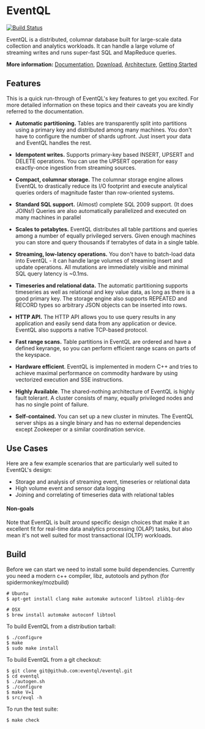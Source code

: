 # EventQL

[![Build Status](https://travis-ci.org/eventql/eventql.png?branch=master)](http://travis-ci.org/eventql/eventql)

EventQL is a distributed, columnar database built for large-scale data collection
and analytics workloads. It can handle a large volume of streaming writes and
runs super-fast SQL and MapReduce queries.

**More information:**
[Documentation](http://eventql.io/),
[Download](https://eventql.io/download/),
[Architecture](https://eventql.io/documentation/internals/architecture/),
[Getting Started](https://eventql.io/documentation/getting-started/first-steps/)


## Features

This is a quick run-through of EventQL's key features to get you excited. For
more detailed information on these topics and their caveats you are kindly
referred to the documentation.

- **Automatic partitioning.** Tables are transparently split into partitions using
a primary key and distributed among many machines. You don't have to configure
the number of shards upfront. Just insert your data and EventQL handles the rest.

- **Idempotent writes.** Supports primary-key based INSERT, UPSERT and DELETE
operations. You can use the UPSERT operation for easy exactly-once ingestion
from streaming sources.

- **Compact, columnar storage.** The columnar storage engine allows EventQL to
drastically reduce its I/O footprint and execute analytical queries orders of
magnitude faster than row-oriented systems.

- **Standard SQL support.** (Almost) complete SQL 2009 support. (It does JOINs!)
Queries are also automatically parallelized and executed on many machines in
parallel

- **Scales to petabytes.** EventQL distributes all table partitions and queries
among a number of equally privileged servers. Given enough machines you can store
and query thousands if terrabytes of data in a single table.

- **Streaming, low-latency operations.** You don't have to batch-load data
into EventQL - it can handle large volumes of streaming insert and update
operations. All mutations are immediately visible and minimal SQL query latency
is ~0.1ms.

- **Timeseries and relational data.** The automatic partitioning supports
timeseries as well as relational and key value data, as long as there is a good
primary key. The storage engine also supports REPEATED and RECORD types so
arbitrary JSON objects can be inserted into rows.

- **HTTP API.** The HTTP API allows you to use query results in any application
and easily send data from any application or device. EventQL also supports a
native TCP-based protocol.

- **Fast range scans.** Table partitions in EventQL are ordered and have a
defined keyrange, so you can perform efficient range scans on parts of the
keyspace.

- **Hardware efficient**. EventQL is implemented in modern C++ and tries to
achieve maximal performance on commodity hardware by using vectorized execution
and SSE instructions.

- **Highly Available**. The shared-nothing architecture of EventQL is highly
fault tolerant. A cluster consists of many, equally privileged nodes
and has no single point of failure.

- **Self-contained.** You can set up a new cluster in minutes. The EventQL server
ships as a single binary and has no external dependencies except Zookeeper or a
similar coordination service.


## Use Cases

Here are a few example scenarios that are particularly well suited to EventQL's
design:

- Storage and analysis of streaming event, timeseries or relational data
- High volume event and sensor data logging
- Joining and correlating of timeseries data with relational tables

#### Non-goals

Note that EventQL is built around specific design choices that make it an
excellent fit for real-time data analytics processing (OLAP) tasks, but also
mean it's not well suited for most transactional (OLTP) workloads.


## Build

Before we can start we need to install some build dependencies. Currently
you need a modern c++ compiler, libz, autotools and python (for spidermonkey/mozbuild)

    # Ubuntu
    $ apt-get install clang make automake autoconf libtool zlib1g-dev

    # OSX
    $ brew install automake autoconf libtool

To build EventQL from a distribution tarball:

    $ ./configure
    $ make
    $ sudo make install

To build EventQL from a git checkout:

    $ git clone git@github.com:eventql/eventql.git
    $ cd eventql
    $ ./autogen.sh
    $ ./configure
    $ make V=1
    $ src/evql -h

To run the test suite:

    $ make check

